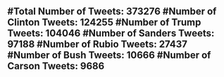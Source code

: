 #Total Number of Tweets: 373276 
#Number of Clinton Tweets: 124255
#Number of Trump Tweets: 104046
#Number of Sanders Tweets: 97188
#Number of Rubio Tweets: 27437
#Number of Bush Tweets: 10666
#Number of Carson Tweets: 9686
---
